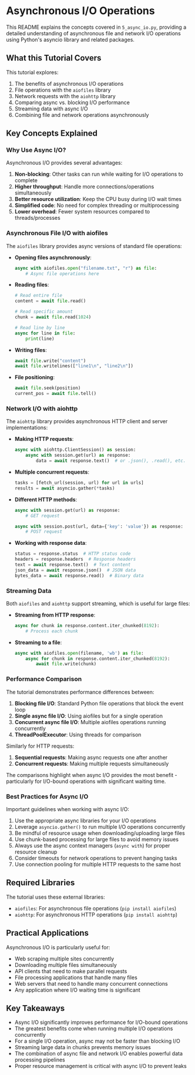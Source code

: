 # Asynchronous I/O Operations

This README explains the concepts covered in `5_async_io.py`, providing a detailed understanding of asynchronous file and network I/O operations using Python's asyncio library and related packages.

## What this Tutorial Covers

This tutorial explores:
1. The benefits of asynchronous I/O operations
2. File operations with the `aiofiles` library
3. Network requests with the `aiohttp` library
4. Comparing async vs. blocking I/O performance
5. Streaming data with async I/O
6. Combining file and network operations asynchronously

## Key Concepts Explained

### Why Use Async I/O?

Asynchronous I/O provides several advantages:
1. **Non-blocking**: Other tasks can run while waiting for I/O operations to complete
2. **Higher throughput**: Handle more connections/operations simultaneously
3. **Better resource utilization**: Keep the CPU busy during I/O wait times
4. **Simplified code**: No need for complex threading or multiprocessing
5. **Lower overhead**: Fewer system resources compared to threads/processes

### Asynchronous File I/O with aiofiles

The `aiofiles` library provides async versions of standard file operations:

- **Opening files asynchronously**:
  ```python
  async with aiofiles.open("filename.txt", "r") as file:
      # Async file operations here
  ```

- **Reading files**:
  ```python
  # Read entire file
  content = await file.read()
  
  # Read specific amount
  chunk = await file.read(1024)
  
  # Read line by line
  async for line in file:
      print(line)
  ```

- **Writing files**:
  ```python
  await file.write("content")
  await file.writelines(["line1\n", "line2\n"])
  ```

- **File positioning**:
  ```python
  await file.seek(position)
  current_pos = await file.tell()
  ```

### Network I/O with aiohttp

The `aiohttp` library provides asynchronous HTTP client and server implementations:

- **Making HTTP requests**:
  ```python
  async with aiohttp.ClientSession() as session:
      async with session.get(url) as response:
          data = await response.text()  # or .json(), .read(), etc.
  ```

- **Multiple concurrent requests**:
  ```python
  tasks = [fetch_url(session, url) for url in urls]
  results = await asyncio.gather(*tasks)
  ```

- **Different HTTP methods**:
  ```python
  async with session.get(url) as response:
      # GET request
  
  async with session.post(url, data={'key': 'value'}) as response:
      # POST request
  ```

- **Working with response data**:
  ```python
  status = response.status  # HTTP status code
  headers = response.headers  # Response headers
  text = await response.text()  # Text content
  json_data = await response.json()  # JSON data
  bytes_data = await response.read()  # Binary data
  ```

### Streaming Data

Both `aiofiles` and `aiohttp` support streaming, which is useful for large files:

- **Streaming from HTTP response**:
  ```python
  async for chunk in response.content.iter_chunked(8192):
      # Process each chunk
  ```

- **Streaming to a file**:
  ```python
  async with aiofiles.open(filename, 'wb') as file:
      async for chunk in response.content.iter_chunked(8192):
          await file.write(chunk)
  ```

### Performance Comparison

The tutorial demonstrates performance differences between:

1. **Blocking file I/O**: Standard Python file operations that block the event loop
2. **Single async file I/O**: Using aiofiles but for a single operation
3. **Concurrent async file I/O**: Multiple aiofiles operations running concurrently
4. **ThreadPoolExecutor**: Using threads for comparison

Similarly for HTTP requests:

1. **Sequential requests**: Making async requests one after another
2. **Concurrent requests**: Making multiple requests simultaneously

The comparisons highlight when async I/O provides the most benefit - particularly for I/O-bound operations with significant waiting time.

### Best Practices for Async I/O

Important guidelines when working with async I/O:

1. Use the appropriate async libraries for your I/O operations
2. Leverage `asyncio.gather()` to run multiple I/O operations concurrently
3. Be mindful of resource usage when downloading/uploading large files
4. Use chunk-based processing for large files to avoid memory issues
5. Always use the async context managers (`async with`) for proper resource cleanup
6. Consider timeouts for network operations to prevent hanging tasks
7. Use connection pooling for multiple HTTP requests to the same host

## Required Libraries

The tutorial uses these external libraries:
- `aiofiles`: For asynchronous file operations (`pip install aiofiles`)
- `aiohttp`: For asynchronous HTTP operations (`pip install aiohttp`)

## Practical Applications

Asynchronous I/O is particularly useful for:

- Web scraping multiple sites concurrently
- Downloading multiple files simultaneously
- API clients that need to make parallel requests
- File processing applications that handle many files
- Web servers that need to handle many concurrent connections
- Any application where I/O waiting time is significant

## Key Takeaways

- Async I/O significantly improves performance for I/O-bound operations
- The greatest benefits come when running multiple I/O operations concurrently
- For a single I/O operation, async may not be faster than blocking I/O
- Streaming large data in chunks prevents memory issues
- The combination of async file and network I/O enables powerful data processing pipelines
- Proper resource management is critical with async I/O to prevent leaks 
